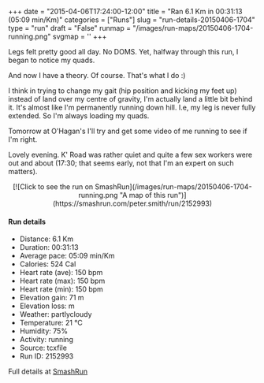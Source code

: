 +++
date = "2015-04-06T17:24:00-12:00"
title = "Ran 6.1 Km in 00:31:13 (05:09 min/Km)"
categories = ["Runs"]
slug = "run-details-20150406-1704"
type = "run"
draft = "False"
runmap = "/images/run-maps/20150406-1704-running.png"
svgmap = '<polyline points="93 47, 96 44, 100 32, 88 30, 67 36, 42 57, 37 60, 24 65, 8 70, 2 66, 0 63, 13 54, 20 50, 50 31, 64 38, 71 34, 87 31, 100 30, 100 35, 93 48">'
+++

Legs felt pretty good all day. No DOMS. Yet, halfway through this run, I began to notice my quads. 

And now I have a theory. Of course. That's what I do :)

I think in trying to change my gait (hip position and kicking my feet up) instead of land over my centre of gravity, I'm actually land a little bit behind it. It's almost like I'm permanently running down hill. I.e, my leg is never fully extended. So I'm always loading my quads. 

Tomorrow at O'Hagan's I'll try and get some video of me running to see if I'm right. 

Lovely evening. K' Road was rather quiet and quite a few sex workers were out and about (17:30; that seems early, not that I'm an expert on such matters). 



<!--more-->

<center>
[![Click to see the run on SmashRun](/images/run-maps/20150406-1704-running.png "A map of this run")](https://smashrun.com/peter.smith/run/2152993)
</center>

#### Run details

* Distance: 6.1 Km
* Duration: 00:31:13
* Average pace: 05:09 min/Km
* Calories: 524 Cal
* Heart rate (ave): 150 bpm
* Heart rate (max): 150 bpm
* Heart rate (min): 150 bpm
* Elevation gain: 71 m
* Elevation loss:  m
* Weather: partlycloudy
* Temperature: 21 &deg;C
* Humidity: 75%
* Activity: running
* Source: tcxfile
* Run ID: 2152993

Full details at [SmashRun](https://smashrun.com/peter.smith/run/2152993)